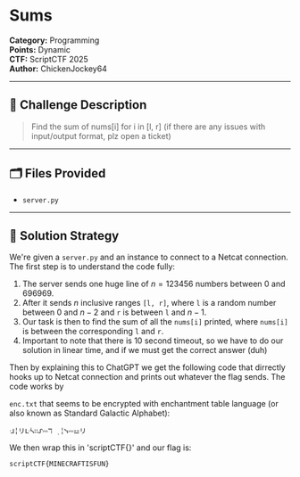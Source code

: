 # Sums
**Category:** Programming  
**Points:** Dynamic  
**CTF:** ScriptCTF 2025  
**Author:** ChickenJockey64

---

## 🧠 Challenge Description

> Find the sum of nums[i] for i in [l, r] (if there are any issues with input/output format, plz open a ticket)

---

## 🗂️ Files Provided

- `server.py`

---

## 🧠 Solution Strategy

We're given a `server.py` and an instance to connect to a Netcat connection. The first step is to understand the code fully:

1. The server sends one huge line of $n=123456$ numbers between 0 and 696969.
2. After it sends $n$ inclusive ranges `[l, r]`, where `l` is a random number between 0 and $n-2$ and `r` is between `l` and $n-1$. 
3. Our task is then to find the sum of all the `nums[i]` printed, where `nums[i]` is between the corresponding `l` and `r`.
4. Important to note that there is 10 second timeout, so we have to do our solution in linear time, and if we must get the correct answer (duh)

Then by explaining this to ChatGPT we get the following code that dirrectly hooks up to Netcat connection and prints out whatever the flag sends. The code works by 


`enc.txt` that seems to be encrypted with enchantment table language (or also known as Standard Galactic Alphabet):

```
ᒲ╎リᒷᓵ∷ᔑ⎓ℸ ̣ ╎ᓭ⎓⚍リ
```

We then wrap this in 'scriptCTF{}' and our flag is:

```bash
scriptCTF{MINECRAFTISFUN}
```

